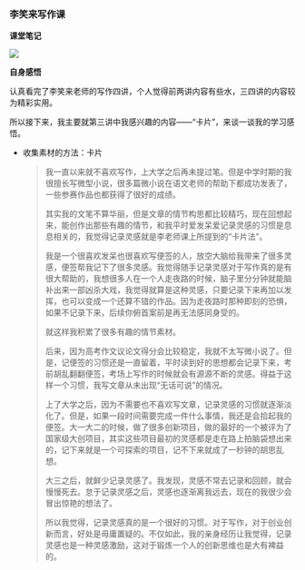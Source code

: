 ### 李笑来写作课 ###

**课堂笔记**

![](C:\Users\丁晓宇\Desktop\李笑来写作课.png)

**自身感悟**

认真看完了李笑来老师的写作四讲，个人觉得前两讲内容有些水，三四讲的内容较为精彩实用。

所以接下来，我主要就第三讲中我感兴趣的内容——“卡片”，来谈一谈我的学习感悟。

* 收集素材的方法：卡片

  > 我一直以来就不喜欢写作，上大学之后再未提过笔。但是中学时期的我很擅长写微型小说，很多篇微小说在语文老师的帮助下都成功发表了，一些参赛作品也都获得了很好的成绩。
  >
  > 其实我的文笔不算华丽，但是文章的情节构思都比较精巧，现在回想起来，能创作出那些有趣的情节，和我平时爱发呆爱记录灵感的习惯是息息相关的，我觉得记录灵感就是李老师课上所提到的“卡片法”。
  >
  > 我是一个很喜欢发呆也很喜欢写便签的人，放空大脑给我带来了很多灵感，便签帮我记下了很多灵感。我觉得随手记录灵感对于写作真的是有很大帮助的，我想很多人在一个人走夜路的时候，脑子里分分钟就能脑补出来一部凶杀大戏，我觉得就算是这种灵感，只要记录下来再加以发挥，也可以变成一个还算不错的作品。因为走夜路时那种即刻的恐惧，如果不记录下来，后续你俯首案前是再无法感同身受的。
  >
  > 就这样我积累了很多有趣的情节素材。
  >
  > 后来，因为高考作文议论文得分会比较稳定，我就不太写微小说了。但是，记便签的习惯还是一直留着，平时读到好的思想都会记录下来，考前胡乱翻翻便签，考场上写作的时候就会有源源不断的灵感。得益于这样一个习惯，我写文章从未出现“无话可说”的情况。
  >
  > 上了大学之后，因为不需要也不喜欢写文章，记录灵感的习惯就逐渐淡化了。但是，如果一段时间需要完成一件什么事情，我还是会拾起我的便签。大一大二的时候，做了很多创新项目，做的最好的一个被评为了国家级大创项目，其实这些项目最初的灵感都是走在路上拍脑袋想出来的，记下来就是一个可探索的项目，记不下来就成了一秒钟的胡思乱想。
  >
  > 大三之后，就鲜少记录灵感了。我发现，灵感不常去记录和回顾，就会慢慢死去。怠于记录灵感之后，灵感也逐渐离我远去，现在的我很少会冒出惊艳的想法了。
  >
  > 所以我觉得，记录灵感真的是一个很好的习惯。对于写作，对于创业创新而言，好处是毋庸置疑的。不仅如此，我的亲身经历让我觉得，记录灵感也是一种灵感激励，这对于锻炼一个人的创新思维也是大有裨益的。



